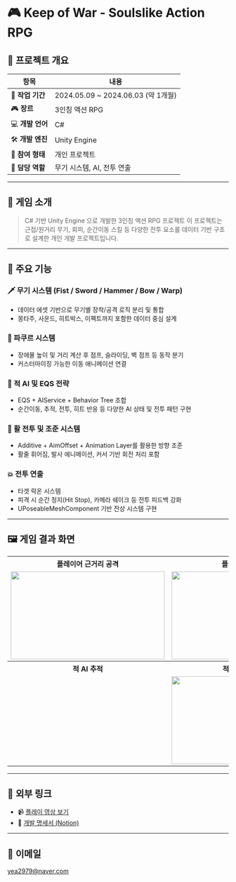 # 🎮 Keep of War - Soulslike Action RPG

## 📌 프로젝트 개요

| 항목 | 내용 |
| --- | --- |
| 📅 **작업 기간** | 2024.05.09 ~ 2024.06.03 (약 1개월) |
| 🎮 **장르** | 3인칭 액션 RPG |
| 💻 **개발 언어** | C# |
| 🛠️ **개발 엔진** | Unity Engine |
| 👤 **참여 형태** | 개인 프로젝트 |
| 🧩 **담당 역할** | 무기 시스템, AI, 전투 연출 |

---

## 🧠 게임 소개

> C# 기반 Unity Engine 으로 개발한 3인칭 액션 RPG 프로젝트
이 프로젝트는 근접/원거리 무기, 회피, 순간이동 스킬 등 다양한 전투 요소를 데이터 기반 구조로 설계한 개인 개발 프로젝트입니다.

---

## 🧩 주요 기능

### 🗡 무기 시스템 (Fist / Sword / Hammer / Bow / Warp)
- 데이터 에셋 기반으로 무기별 장착/공격 로직 분리 및 통합
- 몽타주, 사운드, 히트박스, 이펙트까지 포함한 데이터 중심 설계

### 🧗 파쿠르 시스템
- 장애물 높이 및 거리 계산 후 점프, 슬라이딩, 벽 점프 등 동작 분기
- 커스터마이징 가능한 이동 애니메이션 연결

### 🤖 적 AI 및 EQS 전략
- EQS + AIService + Behavior Tree 조합
- 순간이동, 추적, 전투, 히트 반응 등 다양한 AI 상태 및 전투 패턴 구현

### 🏹 활 전투 및 조준 시스템
- Additive + AimOffset + Animation Layer를 활용한 방향 조준
- 활줄 휘어짐, 발사 에니메이션, 커서 기반 회전 처리 포함

### 💥 전투 연출
- 타겟 락온 시스템
- 피격 시 순간 정지(Hit Stop), 카메라 쉐이크 등 전투 피드백 강화
- UPoseableMeshComponent 기반 잔상 시스템 구현

---

## 🖼️ 게임 결과 화면

<table>
  <tr>
    <th>플레이어 근거리 공격</th>
    <th>플레이어 순간이동</th>
  </tr>
  <tr>
    <td><img src="https://github.com/user-attachments/assets/63eaacd9-0e1b-4809-b6a7-d649764e09b7" width="350px" height="200px"></td>
    <td><img src="https://github.com/user-attachments/assets/5f8a33c7-9a56-4613-a444-7b8af64518ba" width="350px" height="200px"></td>
  </tr>
  <tr>
    <th>적 AI 추적</th>
    <th>적 AI 원거리 공격</th>
  </tr>
  <tr>
    <td><![Image](https://github.com/user-attachments/assets/dc3b2590-263f-4a5a-9d08-9027187baf0b)></td>
    <td><img src="https://github.com/user-attachments/assets/2873cbc1-d7a1-45b3-b474-2ff85273c305" width="350px" height="200px"></td>
  </tr>
</table>

---

## 🔗 외부 링크

- 📹 [플레이 영상 보기](https://youtu.be/GogdZGq0ry8)  
- 📄 [개발 명세서 (Notion)](https://melted-part-f0c.notion.site/Keep-Of-War-21f924ed314980c1a296d35f9729d9ea?source=copy_link)  

---

## 📧 이메일

yea2979@naver.com
